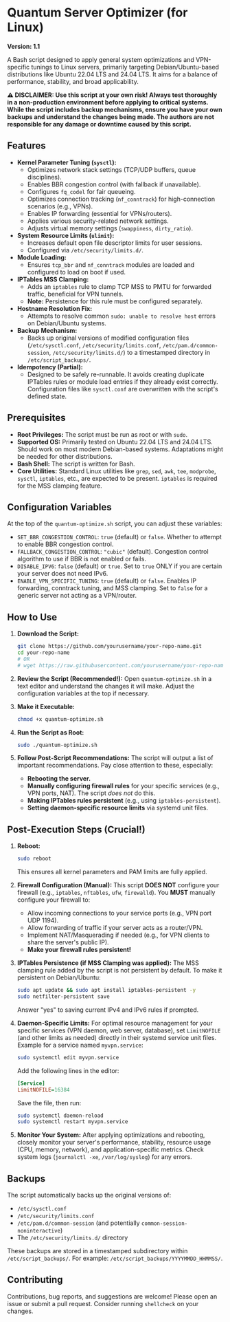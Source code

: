 # Quantum Server Optimizer (for Linux)

**Version: 1.1**

A Bash script designed to apply general system optimizations and VPN-specific tunings to Linux servers, primarily targeting Debian/Ubuntu-based distributions like Ubuntu 22.04 LTS and 24.04 LTS. It aims for a balance of performance, stability, and broad applicability.

**⚠️ DISCLAIMER: Use this script at your own risk! Always test thoroughly in a non-production environment before applying to critical systems. While the script includes backup mechanisms, ensure you have your own backups and understand the changes being made. The authors are not responsible for any damage or downtime caused by this script.**

## Features

*   **Kernel Parameter Tuning (`sysctl`):**
    *   Optimizes network stack settings (TCP/UDP buffers, queue disciplines).
    *   Enables BBR congestion control (with fallback if unavailable).
    *   Configures `fq_codel` for fair queueing.
    *   Optimizes connection tracking (`nf_conntrack`) for high-connection scenarios (e.g., VPNs).
    *   Enables IP forwarding (essential for VPNs/routers).
    *   Applies various security-related network settings.
    *   Adjusts virtual memory settings (`swappiness`, `dirty_ratio`).
*   **System Resource Limits (`ulimit`):**
    *   Increases default open file descriptor limits for user sessions.
    *   Configured via `/etc/security/limits.d/`.
*   **Module Loading:**
    *   Ensures `tcp_bbr` and `nf_conntrack` modules are loaded and configured to load on boot if used.
*   **IPTables MSS Clamping:**
    *   Adds an `iptables` rule to clamp TCP MSS to PMTU for forwarded traffic, beneficial for VPN tunnels.
    *   **Note:** Persistence for this rule must be configured separately.
*   **Hostname Resolution Fix:**
    *   Attempts to resolve common `sudo: unable to resolve host` errors on Debian/Ubuntu systems.
*   **Backup Mechanism:**
    *   Backs up original versions of modified configuration files (`/etc/sysctl.conf`, `/etc/security/limits.conf`, `/etc/pam.d/common-session`, `/etc/security/limits.d/`) to a timestamped directory in `/etc/script_backups/`.
*   **Idempotency (Partial):**
    *   Designed to be safely re-runnable. It avoids creating duplicate IPTables rules or module load entries if they already exist correctly. Configuration files like `sysctl.conf` are overwritten with the script's defined state.

## Prerequisites

*   **Root Privileges:** The script must be run as root or with `sudo`.
*   **Supported OS:** Primarily tested on Ubuntu 22.04 LTS and 24.04 LTS. Should work on most modern Debian-based systems. Adaptations might be needed for other distributions.
*   **Bash Shell:** The script is written for Bash.
*   **Core Utilities:** Standard Linux utilities like `grep`, `sed`, `awk`, `tee`, `modprobe`, `sysctl`, `iptables`, etc., are expected to be present. `iptables` is required for the MSS clamping feature.

## Configuration Variables

At the top of the `quantum-optimize.sh` script, you can adjust these variables:

*   `SET_BBR_CONGESTION_CONTROL`: `true` (default) or `false`. Whether to attempt to enable BBR congestion control.
*   `FALLBACK_CONGESTION_CONTROL`: `"cubic"` (default). Congestion control algorithm to use if BBR is not enabled or fails.
*   `DISABLE_IPV6`: `false` (default) or `true`. Set to `true` ONLY if you are certain your server does not need IPv6.
*   `ENABLE_VPN_SPECIFIC_TUNING`: `true` (default) or `false`. Enables IP forwarding, conntrack tuning, and MSS clamping. Set to `false` for a generic server not acting as a VPN/router.

## How to Use

1.  **Download the Script:**
    ```bash
    git clone https://github.com/yourusername/your-repo-name.git
    cd your-repo-name
    # OR
    # wget https://raw.githubusercontent.com/yourusername/your-repo-name/main/quantum-optimize.sh
    ```

2.  **Review the Script (Recommended!):**
    Open `quantum-optimize.sh` in a text editor and understand the changes it will make. Adjust the configuration variables at the top if necessary.

3.  **Make it Executable:**
    ```bash
    chmod +x quantum-optimize.sh
    ```

4.  **Run the Script as Root:**
    ```bash
    sudo ./quantum-optimize.sh
    ```

5.  **Follow Post-Script Recommendations:**
    The script will output a list of important recommendations. Pay close attention to these, especially:
    *   **Rebooting the server.**
    *   **Manually configuring firewall rules** for your specific services (e.g., VPN ports, NAT). The script *does not* do this.
    *   **Making IPTables rules persistent** (e.g., using `iptables-persistent`).
    *   **Setting daemon-specific resource limits** via systemd unit files.

## Post-Execution Steps (Crucial!)

1.  **Reboot:**
    ```bash
    sudo reboot
    ```
    This ensures all kernel parameters and PAM limits are fully applied.

2.  **Firewall Configuration (Manual):**
    This script **DOES NOT** configure your firewall (e.g., `iptables`, `nftables`, `ufw`, `firewalld`). You **MUST** manually configure your firewall to:
    *   Allow incoming connections to your service ports (e.g., VPN port UDP 1194).
    *   Allow forwarding of traffic if your server acts as a router/VPN.
    *   Implement NAT/Masquerading if needed (e.g., for VPN clients to share the server's public IP).
    *   **Make your firewall rules persistent!**

3.  **IPTables Persistence (if MSS Clamping was applied):**
    The MSS clamping rule added by the script is not persistent by default. To make it persistent on Debian/Ubuntu:
    ```bash
    sudo apt update && sudo apt install iptables-persistent -y
    sudo netfilter-persistent save
    ```
    Answer "yes" to saving current IPv4 and IPv6 rules if prompted.

4.  **Daemon-Specific Limits:**
    For optimal resource management for your specific services (VPN daemon, web server, database), set `LimitNOFILE` (and other limits as needed) directly in their systemd service unit files.
    Example for a service named `myvpn.service`:
    ```bash
    sudo systemctl edit myvpn.service
    ```
    Add the following lines in the editor:
    ```ini
    [Service]
    LimitNOFILE=16384
    ```
    Save the file, then run:
    ```bash
    sudo systemctl daemon-reload
    sudo systemctl restart myvpn.service
    ```

5.  **Monitor Your System:**
    After applying optimizations and rebooting, closely monitor your server's performance, stability, resource usage (CPU, memory, network), and application-specific metrics. Check system logs (`journalctl -xe`, `/var/log/syslog`) for any errors.

## Backups

The script automatically backs up the original versions of:
*   `/etc/sysctl.conf`
*   `/etc/security/limits.conf`
*   `/etc/pam.d/common-session` (and potentially `common-session-noninteractive`)
*   The `/etc/security/limits.d/` directory

These backups are stored in a timestamped subdirectory within `/etc/script_backups/`. For example: `/etc/script_backups/YYYYMMDD_HHMMSS/`.

## Contributing

Contributions, bug reports, and suggestions are welcome! Please open an issue or submit a pull request.
Consider running `shellcheck` on your changes.

